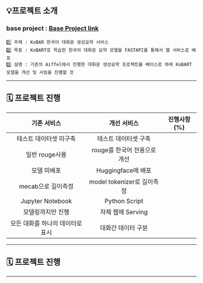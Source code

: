 
## 💡프로젝트 소개
###  base project : [Base Project link](https://github.com/AIFFEL-NLP-PROJECT/Aiffelthon)
```
1️⃣ 주제 : KoBAR 한국어 대화문 생성요약 서비스
2️⃣ 목표 : KoBART로 학습한 한국어 대화문 요약 모델을 FASTAPI를 통해서 웹 서비스로 배포
3️⃣ 설명 : 기존의 Aiffel에서 진행한 대화문 생성요약 프로젝트를 베이스로 하여 KoBART 모델을 개선 및 서빙을 진행할 것 
```

---

## 🗓️ 프로젝트 진행
|기존 서비스|개선 서비스|진행사항(%)|
|:---------:|:----------:|:------:|
|테스트 데이터셋 미구축|테스트 데이터셋 구축||
|일반 rouge사용|rouge를 한국어 전용으로 개선||
|모델 미배포|Huggingface에 배포||
|mecab으로 길이측정|model tokenizer로 길이측정||
|Jupyter Notebook|Python Script||
|모델링까지만 진행|자체 웹에 Serving||
|모든 대화를 하나의 데이터로 표시|대화간  데이터 구분|
---

## 🗓️ 프로젝트 진행
---
